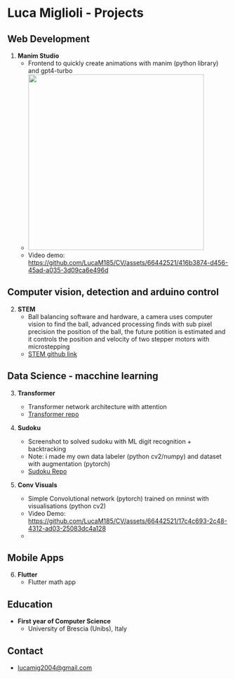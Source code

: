 # Luca Miglioli - Projects

## Web Development
1. **Manim Studio**
   - Frontend to quickly create animations with manim (python library) and gpt4-turbo
   - <img src="https://github.com/LucaM185/CV/assets/66442521/8c120e29-3f82-4f9d-881c-525742e0cdce" width=400px>
   - Video demo: https://github.com/LucaM185/CV/assets/66442521/416b3874-d456-45ad-a035-3d09ca6e496d

## Computer vision, detection and arduino control
2. **STEM**
   - Ball balancing software and hardware, a camera uses computer vision to find the ball, advanced processing finds with sub pixel precision the position of the ball, the future potition is estimated and it controls the position and velocity of two stepper motors with microstepping  
   - [STEM github link](https://github.com/LucaM185/STEM)

## Data Science - macchine learning
3. **Transformer**
   - Transformer network architecture with attention
   - [Transformer repo](https://github.com/LucaM185/MLgit)

4. **Sudoku**
   - Screenshot to solved sudoku with ML digit recognition + backtracking
   - Note: i made my own data labeler (python cv2/numpy) and dataset with augmentation (pytorch)  
   - [Sudoku Repo](https://github.com/LucaM185/MLgit)

5. **Conv Visuals**
   - Simple Convolutional network (pytorch) trained on mninst with visualisations (python cv2)
   - Video Demo: https://github.com/LucaM185/CV/assets/66442521/17c4c693-2c48-4312-ad03-25083dc4a128
   - 
## Mobile Apps
6. **Flutter**
   - Flutter math app 
  

## Education
- **First year of Computer Science**
  - University of Brescia (Unibs), Italy
  

## Contact
- lucamig2004@gmail.com
